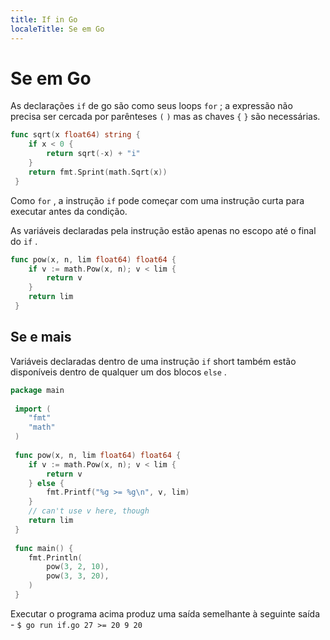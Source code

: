 ```yaml
---
title: If in Go
localeTitle: Se em Go
---
```

# Se em Go

As declarações `if` de go são como seus loops `for` ; a expressão não precisa ser cercada por parênteses `(` `)` mas as chaves `{` `}` são necessárias.

```go
func sqrt(x float64) string { 
    if x < 0 { 
        return sqrt(-x) + "i" 
    } 
    return fmt.Sprint(math.Sqrt(x)) 
 } 
```

Como `for` , a instrução `if` pode começar com uma instrução curta para executar antes da condição.

As variáveis ​​declaradas pela instrução estão apenas no escopo até o final do `if` .

```go
func pow(x, n, lim float64) float64 { 
    if v := math.Pow(x, n); v < lim { 
        return v 
    } 
    return lim 
 } 
```

## Se e mais

Variáveis ​​declaradas dentro de uma instrução `if` short também estão disponíveis dentro de qualquer um dos blocos `else` .

```go
package main 
 
 import ( 
    "fmt" 
    "math" 
 ) 
 
 func pow(x, n, lim float64) float64 { 
    if v := math.Pow(x, n); v < lim { 
        return v 
    } else { 
        fmt.Printf("%g >= %g\n", v, lim) 
    } 
    // can't use v here, though 
    return lim 
 } 
 
 func main() { 
    fmt.Println( 
        pow(3, 2, 10), 
        pow(3, 3, 20), 
    ) 
 } 
```

Executar o programa acima produz uma saída semelhante à seguinte saída - `$ go run if.go 27 >= 20 9 20`
